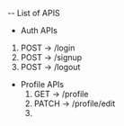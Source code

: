 -- List of APIS

 - Auth APIs
  1. POST -> /login
  2. POST -> /signup
  3. POST -> /logout

 - Profile APIs
   1. GET -> /profile
   2. PATCH -> /profile/edit
   3. 